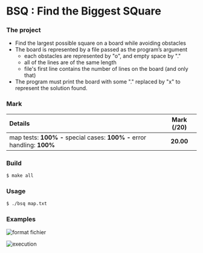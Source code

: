 # BSQ : Find the Biggest SQuare


### The project

  - Find the largest possible square on a board while avoiding obstacles
  - The board is represented by a file passed as the program’s argument
    - each obstacles are represented by "o", and empty space by "."
    - all of the lines are of the same length
    - file's first line contains the number of lines on the board (and only that)
  - The program must print the board with some "." replaced by "x" to represent the solution found.


### Mark


| Details                                                                          | Mark (/20)  |
|:---------------------------------------------------------------------------------| :-----------:|
| map tests: **100%** **-** special cases: **100%** **-** error handling: **100%** | **20.00**    |


### Build

```sh
$ make all
```

### Usage

```sh
$ ./bsq map.txt
```

### Examples

![format fichier](https://i.paste.pics/0e2bc18520599e7b1ac91dc9b3119677.png)

![execution](https://i.paste.pics/c30ca419e4cac2cff84c36badc1d3e37.png)


